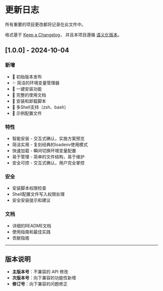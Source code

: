 # 更新日志

所有重要的项目更改都将记录在此文件中。

格式基于 [Keep a Changelog](https://keepachangelog.com/zh-CN/1.0.0/)，
并且本项目遵循 [语义化版本](https://semver.org/lang/zh-CN/)。

## [1.0.0] - 2024-10-04

### 新增
- 🎉 初始版本发布
- ✨ 简洁的环境变量管理器
- 🚀 一键安装功能
- 📝 完整的使用文档
- 🔧 安装和卸载脚本
- 🐚 多Shell支持（zsh、bash）
- 📁 示例配置文件

### 特性
- 智能安装 - 交互式确认，实施方案预览
- 简洁实用 - 复刻经典的loadenv使用模式
- 快速加载 - 瞬间切换环境变量配置
- 易于管理 - 简单的文件结构，易于维护
- 安全可控 - 交互式确认，用户完全掌控

### 安全
- 安装脚本权限检查
- Shell配置文件写入权限处理
- 安全安装提示和建议

### 文档
- 详细的README文档
- 使用指南和最佳实践
- 贡献指南

---

## 版本说明

- **主版本号**：不兼容的 API 修改
- **次版本号**：向下兼容的功能性新增
- **修订号**：向下兼容的问题修正